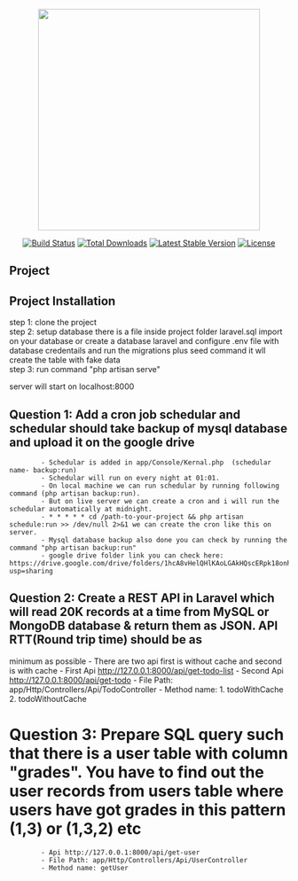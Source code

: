 <p align="center"><a href="https://laravel.com" target="_blank"><img src="https://raw.githubusercontent.com/laravel/art/master/logo-lockup/5%20SVG/2%20CMYK/1%20Full%20Color/laravel-logolockup-cmyk-red.svg" width="400"></a></p>

<p align="center">
<a href="https://travis-ci.org/laravel/framework"><img src="https://travis-ci.org/laravel/framework.svg" alt="Build Status"></a>
<a href="https://packagist.org/packages/laravel/framework"><img src="https://img.shields.io/packagist/dt/laravel/framework" alt="Total Downloads"></a>
<a href="https://packagist.org/packages/laravel/framework"><img src="https://img.shields.io/packagist/v/laravel/framework" alt="Latest Stable Version"></a>
<a href="https://packagist.org/packages/laravel/framework"><img src="https://img.shields.io/packagist/l/laravel/framework" alt="License"></a>
</p>

## Project

## Project Installation <br>
step 1: clone the project <br>
step 2: setup database there is a file inside project folder laravel.sql import on your database or create a database laravel and configure .env file with database credentails and run the migrations plus seed command it wll create the table with fake data<br>
step 3: run command "php artisan serve" <br>

server will start on localhost:8000<br>


## Question 1: Add a cron job schedular and schedular should take backup of mysql database and upload it on the google drive
            - Schedular is added in app/Console/Kernal.php  (schedular name- backup:run)
            - Schedular will run on every night at 01:01.
            - On local machine we can run schedular by running following command (php artisan backup:run).
            - But on live server we can create a cron and i will run the schedular automatically at midnight.
            - * * * * * cd /path-to-your-project && php artisan schedule:run >> /dev/null 2>&1 we can create the cron like this on server.
            - Mysql database backup also done you can check by running the command "php artisan backup:run"
            - google drive folder link you can check here: https://drive.google.com/drive/folders/1hcA8vHelQHlKAoLGAkHQscERpk18onhg?usp=sharing

## Question 2: Create a REST API in Laravel which will read 20K records at a time from MySQL or MongoDB database & return them as JSON. API RTT(Round trip time) should be as
minimum as possible
            - There are two api first is without cache and second is with cache
            - First Api http://127.0.0.1:8000/api/get-todo-list
            - Second Api http://127.0.0.1:8000/api/get-todo
            - File Path: app/Http/Controllers/Api/TodoController
            - Method name: 1. todoWithCache 2. todoWithoutCache
          
# Question 3: Prepare SQL query such that there is a user table with column "grades". You have to find out the user records from users table where users have got grades in this pattern (1,3) or (1,3,2) etc
            - Api http://127.0.0.1:8000/api/get-user
            - File Path: app/Http/Controllers/Api/UserController
            - Method name: getUser
